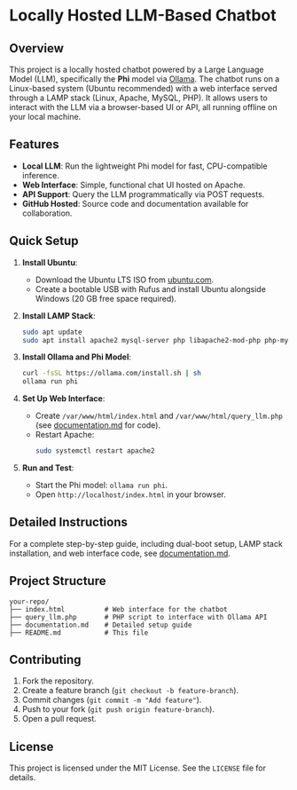 # Locally Hosted LLM-Based Chatbot

## Overview
This project is a locally hosted chatbot powered by a Large Language Model (LLM), specifically the **Phi** model via [Ollama](https://ollama.com). The chatbot runs on a Linux-based system (Ubuntu recommended) with a web interface served through a LAMP stack (Linux, Apache, MySQL, PHP). It allows users to interact with the LLM via a browser-based UI or API, all running offline on your local machine.

## Features
- **Local LLM**: Run the lightweight Phi model for fast, CPU-compatible inference.
- **Web Interface**: Simple, functional chat UI hosted on Apache.
- **API Support**: Query the LLM programmatically via POST requests.
- **GitHub Hosted**: Source code and documentation available for collaboration.

## Quick Setup
1. **Install Ubuntu**:
   - Download the Ubuntu LTS ISO from [ubuntu.com](https://ubuntu.com/download/desktop).
   - Create a bootable USB with Rufus and install Ubuntu alongside Windows (20 GB free space required).

2. **Install LAMP Stack**:
   ```bash
   sudo apt update
   sudo apt install apache2 mysql-server php libapache2-mod-php php-mysql -y
   ```

3. **Install Ollama and Phi Model**:
   ```bash
   curl -fsSL https://ollama.com/install.sh | sh
   ollama run phi
   ```

4. **Set Up Web Interface**:
   - Create `/var/www/html/index.html` and `/var/www/html/query_llm.php` (see [documentation.md](documentation.md) for code).
   - Restart Apache:
     ```bash
     sudo systemctl restart apache2
     ```

5. **Run and Test**:
   - Start the Phi model: `ollama run phi`.
   - Open `http://localhost/index.html` in your browser.

## Detailed Instructions
For a complete step-by-step guide, including dual-boot setup, LAMP stack installation, and web interface code, see [documentation.md](documentation.md).

## Project Structure
```
your-repo/
├── index.html          # Web interface for the chatbot
├── query_llm.php       # PHP script to interface with Ollama API
├── documentation.md    # Detailed setup guide
├── README.md           # This file
```

## Contributing
1. Fork the repository.
2. Create a feature branch (`git checkout -b feature-branch`).
3. Commit changes (`git commit -m "Add feature"`).
4. Push to your fork (`git push origin feature-branch`).
5. Open a pull request.

## License
This project is licensed under the MIT License. See the `LICENSE` file for details.